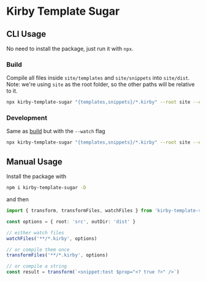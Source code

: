 # Kirby Template Sugar

## CLI Usage

No need to install the package, just run it with `npx`.

### Build

Compile all files inside `site/templates` and `site/snippets` into `site/dist`.<br>
Note: we're using `site` as the root folder, so the other paths will be relative to it.

```bash
npx kirby-template-sugar "{templates,snippets}/*.kirby" --root site --outDir dist
```

### Development

Same as [build](#build) but with the `--watch` flag

```bash
npx kirby-template-sugar "{templates,snippets}/*.kirby" --root site --outDir dist --watch
```

## Manual Usage

Install the package with

```bash
npm i kirby-template-sugar -D
```

and then

```ts
import { transform, transformFiles, watchFiles } from 'kirby-template-sugar'

const options = { root: 'src', outDir: 'dist' }

// either watch files
watchFiles('**/*.kirby', options)

// or compile them once
transformFiles('**/*.kirby', options)

// or compile a string
const result = transform(`<snippet:test $prop="<? true ?>" />`)
```
